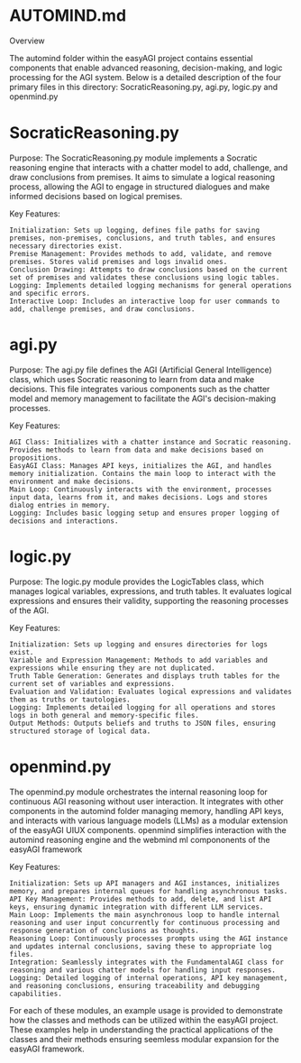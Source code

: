 
# AUTOMIND.md
Overview

The automind folder within the easyAGI project contains essential components that enable advanced reasoning, decision-making, and logic processing for the AGI system. Below is a detailed description of the four primary files in this directory: SocraticReasoning.py, agi.py, logic.py and openmind.py

# SocraticReasoning.py

Purpose:
The SocraticReasoning.py module implements a Socratic reasoning engine that interacts with a chatter model to add, challenge, and draw conclusions from premises. It aims to simulate a logical reasoning process, allowing the AGI to engage in structured dialogues and make informed decisions based on logical premises.

Key Features:

    Initialization: Sets up logging, defines file paths for saving premises, non-premises, conclusions, and truth tables, and ensures necessary directories exist.
    Premise Management: Provides methods to add, validate, and remove premises. Stores valid premises and logs invalid ones.
    Conclusion Drawing: Attempts to draw conclusions based on the current set of premises and validates these conclusions using logic tables.
    Logging: Implements detailed logging mechanisms for general operations and specific errors.
    Interactive Loop: Includes an interactive loop for user commands to add, challenge premises, and draw conclusions.

# agi.py

Purpose:
The agi.py file defines the AGI (Artificial General Intelligence) class, which uses Socratic reasoning to learn from data and make decisions. This file integrates various components such as the chatter model and memory management to facilitate the AGI's decision-making processes.

Key Features:

    AGI Class: Initializes with a chatter instance and Socratic reasoning. Provides methods to learn from data and make decisions based on propositions.
    EasyAGI Class: Manages API keys, initializes the AGI, and handles memory initialization. Contains the main loop to interact with the environment and make decisions.
    Main Loop: Continuously interacts with the environment, processes input data, learns from it, and makes decisions. Logs and stores dialog entries in memory.
    Logging: Includes basic logging setup and ensures proper logging of decisions and interactions.

# logic.py

Purpose:
The logic.py module provides the LogicTables class, which manages logical variables, expressions, and truth tables. It evaluates logical expressions and ensures their validity, supporting the reasoning processes of the AGI.

Key Features:

    Initialization: Sets up logging and ensures directories for logs exist.
    Variable and Expression Management: Methods to add variables and expressions while ensuring they are not duplicated.
    Truth Table Generation: Generates and displays truth tables for the current set of variables and expressions.
    Evaluation and Validation: Evaluates logical expressions and validates them as truths or tautologies.
    Logging: Implements detailed logging for all operations and stores logs in both general and memory-specific files.
    Output Methods: Outputs beliefs and truths to JSON files, ensuring structured storage of logical data.
    
# openmind.py

The openmind.py module orchestrates the internal reasoning loop for continuous AGI reasoning without user interaction. It integrates with other components in the automind folder managing memory, handling API keys, and interacts with various language models (LLMs) as a modular extension of the easyAGI UIUX components. openmind simplifies interaction with the automind reasoning engine and the webmind ml compononents of the easyAGI framework

Key Features:

    Initialization: Sets up API managers and AGI instances, initializes memory, and prepares internal queues for handling asynchronous tasks.
    API Key Management: Provides methods to add, delete, and list API keys, ensuring dynamic integration with different LLM services.
    Main Loop: Implements the main asynchronous loop to handle internal reasoning and user input concurrently for continuous processing and response generation of conclusions as thoughts.
    Reasoning Loop: Continuously processes prompts using the AGI instance and updates internal conclusions, saving these to appropriate log files.
    Integration: Seamlessly integrates with the FundamentalAGI class for reasoning and various chatter models for handling input responses.
    Logging: Detailed logging of internal operations, API key management, and reasoning conclusions, ensuring traceability and debugging capabilities.



For each of these modules, an example usage is provided to demonstrate how the classes and methods can be utilized within the easyAGI project. These examples help in understanding the practical applications of the classes and their methods ensuring seemless modular expansion for the easyAGI framework.
